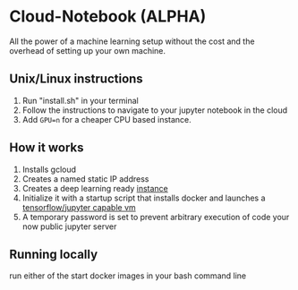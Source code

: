 # Cloud-Notebook (ALPHA)

All the power of a machine learning setup without the cost and the overhead of setting up your own machine.

## Unix/Linux instructions
1. Run "install.sh" in your terminal
2. Follow the instructions to navigate to your jupyter notebook in the cloud
3. Add ```GPU=n``` for a cheaper CPU based instance.

## How it works
1. Installs gcloud
2. Creates a named static IP address
3. Creates a deep learning ready [instance](https://cloud.google.com/deep-learning-vm/docs/cli)
4. Initialize it with a startup script that installs docker and launches a [tensorflow/jupyter capable vm](https://hub.docker.com/r/jupyter/tensorflow-notebook)
5. A temporary password is set to prevent arbitrary execution of code your now public jupyter server


## Running locally
run either of the start docker images in your bash command line